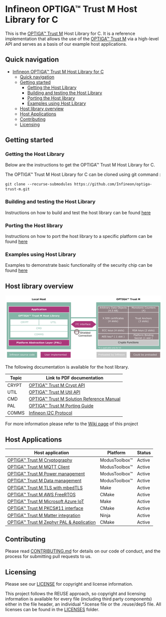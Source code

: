 # Infineon OPTIGA™ Trust M Host Library for C

This is the [OPTIGA™ Trust M](https://www.infineon.com/optiga-trust) Host Library for C. It is a reference implementation that allows the use of the [OPTIGA™ Trust M](https://www.infineon.com/optiga-trust) via a high-level API and serves as a basis of our example host applications.

## Quick navigation

- [Infineon OPTIGA™ Trust M Host Library for C](#infineon-optiga-trust-m-host-library-for-c)
  - [Quick navigation](#quick-navigation)
  - [Getting started](#getting-started)
    - [Getting the Host Library](#getting-the-host-library)
    - [Building and testing the Host Library](#building-and-testing-the-host-library)
    - [Porting the Host library](#porting-the-host-library)
    - [Examples using Host Library](#examples-using-host-library)
  - [Host library overview](#host-library-overview)
  - [Host Applications](#host-applications)
  - [Contributing](#contributing)
  - [Licensing](#licensing)

## Getting started

### Getting the Host Library

Below are the instructions to get the OPTIGA&trade; Trust M Host Library for C.

The OPTIGA&trade; Trust M Host Library for C can be cloned using git command :

    git clone --recurse-submodules https://github.com/Infineon/optiga-trust-m.git

### Building and testing the Host Library

Instructions on how to build and test the host library can be found [here](tests/README.md)

### Porting the Host library 

Instructions on how to port the host library to a specific platform can be found [here](extras/pal/README.md)

### Examples using Host Library

Examples to demonstrate basic functionality of the security chip can be found [here](examples/README.md)

## Host library overview

![](docs/images/optiga_trust_m_system_block_diagram.png)

The following documentation is available for the host library.

| Topic | Link to PDF documentation                                                                                                                                              |
| ----- | ---------------------------------------------------------------------------------------------------------------------------------------------------------------------- |
| CRYPT | [OPTIGA™ Trust M Crypt API](https://github.com/Infineon/optiga-trust-m-overview/blob/main/docs/pdf/OPTIGA_Trust_M_ConfigGuide_v2.2.pdf)                                |
| UTIL  | [OPTIGA™ Trust M Util API](https://github.com/Infineon/optiga-trust-m-overview/blob/main/docs/pdf/optiga-trust-m/wiki/Trust-M-Util-API)                                |
| CMD   | [OPTIGA™ Trust M Solution Reference Manual](https://github.com/Infineon/optiga-trust-m-overview/blob/main/docs/pdf/OPTIGA_Trust_M_Solution_Reference_Manual_v3.60.pdf) |
| PAL   | [OPTIGA™ Trust M Porting Guide](extras/pal/README.md)                                                                                                                  |
| COMMS | [Infineon I2C Protocol](https://github.com/Infineon/optiga-trust-m-overview/blob/main/docs/pdf/Infineon_I2C_Protocol_v2.03.pdf)                                        |

For more information please refer to the [Wiki page](https://github.com/Infineon/optiga-trust-m/wiki) of this project

## Host Applications

| Host application                                                                                                                                         | Platform      | Status |
| -------------------------------------------------------------------------------------------------------------------------------------------------------- | ------------- | ------ |
| [OPTIGA™ Trust M Cryptography](https://github.com/Infineon/mtb-example-optiga-crypto)                                                                    | ModusToolbox™ | Active |
| [OPTIGA™ Trust M MQTT Client](https://github.com/Infineon/mtb-example-optiga-mqtt-client)                                                                | ModusToolbox™ | Active |
| [OPTIGA™ Trust M Power management](https://github.com/Infineon/mtb-example-optiga-power-management)                                                      | ModusToolbox™ | Active |
| [OPTIGA™ Trust M Data management](https://github.com/Infineon/mtb-example-optiga-data-management)                                                        | ModusToolbox™ | Active |
| [OPTIGA™ Trust M TLS with mbedTLS](https://github.com/Infineon/mbedtls-optiga-trust-m)                                                                   | Make          | Active |
| [OPTIGA™ Trust M AWS FreeRTOS](https://github.com/Infineon/amazon-freertos-optiga-trust)                                                                 | CMake         | Active |
| [OPTIGA™ Trust M Microsoft Azure IoT](https://github.com/Infineon/azure-esp32-optiga-trust/)                                                             | Make          | Active |
| [OPTIGA™ Trust M PKCS#11 interface](https://github.com/Infineon/pkcs11-optiga-trust-m)                                                                   | CMake         | Active |
| [OPTIGA™ Trust M Matter integration](https://github.com/project-chip/connectedhomeip/tree/v1.1-branch/examples/lock-app/infineon/psoc6#build-trustm-hsm) | Ninja         | Active |
| [OPTIGA™ Trust M Zephyr PAL & Application](https://gitlab.intra.infineon.com/koeberl/zephyr-optiga-trust-m-app)                                          | CMake         | Active |


## Contributing

Please read [CONTRIBUTING.md](CONTRIBUTING.md) for details on our code of conduct, and the process for submitting pull requests to us.

## Licensing
   
Please see our [LICENSE](LICENSE) for copyright and license information.
   
This project follows the REUSE approach, so copyright and licensing information is available for every file (including third party components) either in the file header, an individual *.license file or the .reuse/dep5 file. All licenses can be found in the [LICENSES](LICENSES) folder.

